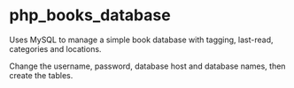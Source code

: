 php_books_database
==================

Uses MySQL to manage a simple book database with tagging, last-read, categories and locations.

Change the username, password, database host and database names, then create the tables.
